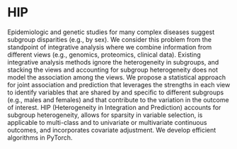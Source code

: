 # HIP
Epidemiologic and genetic studies for many complex diseases suggest subgroup disparities (e.g., by sex). We consider this problem from the standpoint of integrative analysis where we combine information from different views (e.g., genomics, proteomics, clinical data). Existing integrative analysis methods ignore the heterogeneity in subgroups, and stacking the views and accounting for subgroup heterogeneity does not model the association among the views. We propose a statistical approach for joint association and prediction that leverages the strengths in each view to identify variables that are shared by and specific to different subgroups (e.g., males and females) and that contribute to the variation in the outcome of interest. HIP (Heterogeneity in Integration and Prediction) accounts for subgroup heterogeneity, allows for sparsity in variable selection, is applicable to multi-class and to univariate or multivariate continuous outcomes, and incorporates covariate adjustment. We develop efficient algorithms in PyTorch. 
